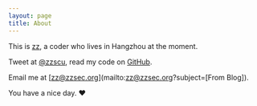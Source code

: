 ```yaml
---
layout: page
title: About
---
```


This is [zz](http://www.zzsec.org), a coder who lives in Hangzhou at the moment.

Tweet at [@zzscu](http://twitter.com/dieyushi), read my code on [GitHub](http://github.com/dieyushi).

Email me at [zz@zzsec.org](mailto:zz@zzsec.org?subject=[From Blog]).

You have a nice day. ♥
